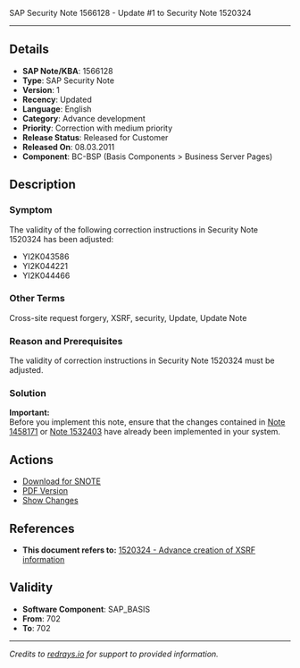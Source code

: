 SAP Security Note 1566128 - Update #1 to Security Note 1520324

---

## Details

- **SAP Note/KBA**: 1566128
- **Type**: SAP Security Note
- **Version**: 1
- **Recency**: Updated
- **Language**: English
- **Category**: Advance development
- **Priority**: Correction with medium priority
- **Release Status**: Released for Customer
- **Released On**: 08.03.2011
- **Component**: BC-BSP (Basis Components > Business Server Pages)

## Description

### Symptom

The validity of the following correction instructions in Security Note 1520324 has been adjusted:

- YI2K043586
- YI2K044221
- YI2K044466

### Other Terms

Cross-site request forgery, XSRF, security, Update, Update Note

### Reason and Prerequisites

The validity of correction instructions in Security Note 1520324 must be adjusted.

### Solution

**Important:**  
Before you implement this note, ensure that the changes contained in [Note 1458171](https://me.sap.com/notes/1458171) or [Note 1532403](https://me.sap.com/notes/1532403) have already been implemented in your system.

## Actions

- [Download for SNOTE](https://notesdownloads.sap.com/note/0040000017191382017)
- [PDF Version](https://userapps.support.sap.com/sap/support/sfm/notes/print/0001566128?language=en-US&token=19F8D2F1CAA280CFAEDBA7BACBE4B9FA)
- [Show Changes](https://me.sap.com/notesLatestChanges/0001566128/E/diff)

## References

- **This document refers to:** [1520324 - Advance creation of XSRF information](https://me.sap.com/notes/1520324)

## Validity

- **Software Component**: SAP_BASIS
- **From**: 702
- **To**: 702

---

*Credits to [redrays.io](https://redrays.io) for support to provided information.*